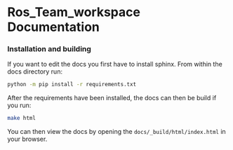 # Ros_Team_workspace Documentation
### Installation and building
If you want to edit the docs you first have to install sphinx. From within the docs directory run:
```bash
python -m pip install -r requirements.txt
```
After the requirements have been installed, the docs can then be build if you run:
```bash
make html
```
You can then view the docs by opening the `docs/_build/html/index.html` in your browser.
